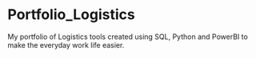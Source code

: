# Portfolio_Logistics
My portfolio of Logistics tools created using SQL, Python and PowerBI to make the everyday work life easier. 
